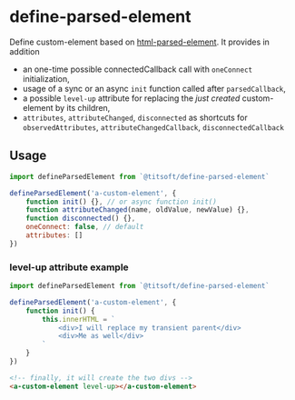 # define-parsed-element

Define custom-element based on [html-parsed-element](https://github.com/WebReflection/html-parsed-element). It provides in addition
- an one-time possible connectedCallback call with `oneConnect` initialization,
- usage of a sync or an async `init` function called after `parsedCallback`,
- a possible `level-up` attribute for replacing the *just created* custom-element by its children,
- `attributes`,  `attributeChanged`, `disconnected` as shortcuts for `observedAttributes`,  `attributeChangedCallback`, `disconnectedCallback`

## Usage
``` javascript
import defineParsedElement from `@titsoft/define-parsed-element`

defineParsedElement('a-custom-element', {
    function init() {}, // or async function init()
    function attributeChanged(name, oldValue, newValue) {},
    function disconnected() {},
    oneConnect: false, // default
    attributes: []
})

```

### level-up attribute example

``` javascript
import defineParsedElement from `@titsoft/define-parsed-element`

defineParsedElement('a-custom-element', {
    function init() {
        this.innerHTML = `
            <div>I will replace my transient parent</div>
            <div>Me as well</div>
        `
    }
})

```

```html
<!-- finally, it will create the two divs -->
<a-custom-element level-up></a-custom-element>
```
